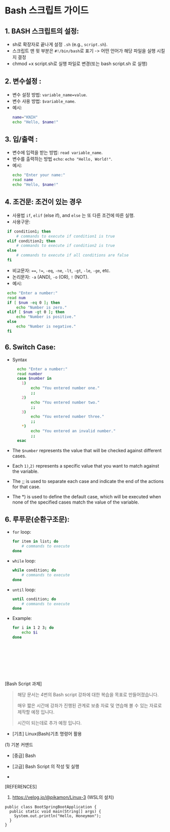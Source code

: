 # Bash 스크립트 가이드

## 1. BASH 스크립트의 설정:
- sh로 확장자로 끝나게 설정  `.sh`  (e.g., `script.sh`).
- 스크립트 맨 윗 부분은 `#!/bin/bash`로 표기 -> 어떤 언어가 해당 파일을 실행 시킬지 결정
- chmod +x script.sh로 실행 파일로 변경(또는 bash script.sh 로 실행)

## 2. 변수설정 : 
- 변수 설정 방법: `variable_name=value`.
- 변수 사용 방법: `$variable_name`.
- 예시:
  ```bash
  name="KNIH"
  echo "Hello, $name!"
  ```

## 3. 입/출력 :
- 변수에 입력을 받는 방법: `read variable_name`.
- 변수를 출력하는 방법 `echo`: `echo "Hello, World!"`.
- 예시:
  ```bash
  echo "Enter your name:"
  read name
  echo "Hello, $name!"
  ```

## 4. 조건문: 조건이 있는 경우
- 사용법 `if`, `elif` (else if), and `else` 는 또 다른 조건에 따른 실행.
- 사용구문:
 ```bash
  if condition1; then
      # commands to execute if condition1 is true
  elif condition2; then
      # commands to execute if condition2 is true
  else
      # commands to execute if all conditions are false
  fi
  ```
- 비교문자: `==`, `!=`, `-eq`, `-ne`, `-lt`, `-gt`, `-le`, `-ge`, etc.
- 논리문자: `-a` (AND), `-o` (OR), `!` (NOT).
- 예시:
 ```bash
  echo "Enter a number:"
  read num
  if [ $num -eq 0 ]; then
      echo "Number is zero."
  elif [ $num -gt 0 ]; then
      echo "Number is positive."
  else
      echo "Number is negative."
  fi
  ```

## 6. Switch Case:

- Syntax
  ```bash
    echo "Enter a number:"
    read number
    case $number in
      1)
          echo "You entered number one."
          ;;
      2)
          echo "You entered number two."
          ;;
      3)
          echo "You entered number three."
          ;;
      *)
          echo "You entered an invalid number."
          ;;
    esac
  ```
  
 - The `$number` represents the value that will be checked against different cases.
 - Each `1)`,`2)` represents a specific value that you want to match against the variable.
 - The ;; is used to separate each case and indicate the end of the actions for that case.
 - The *) is used to define the default case, which will be executed when none of the specified cases match the value of the variable.


## 6. 루푸문(순환구조문):
- `for` loop:
  ```bash
  for item in list; do
      # commands to execute
  done
  ```
- `while` loop:
  ```bash
  while condition; do
      # commands to execute
  done
  ```
- `until` loop:
  ```bash
  until condition; do
      # commands to execute
  done
  ```
- Example:
  ```bash
  for i in 1 2 3; do
      echo $i
  done










[Bash Script 과제]
> 해당 문서는 4번의 Bash script 강좌에 대한 복습을 목표로 만들어졌습니다.
> 
> 매우 짧은 시간에 강좌가 진행된 관계로 보충 자료 및 연습해 볼 수 있는 자료로 제작할 예정 입니다.
>
> 시간이 되는데로 추가 예정 입니다. 

- [기초] Linux(Bash)기초 명령어 활용

(1) 기본 커맨드






- [중급] Bash 





- [고급] Bash Script 의 작성 및 실행







-






[REFERENCES]
1. https://velog.io/@pikamon/Linux-3 (WSL의 설치)

```
public class BootSpringBootApplication {
  public static void main(String[] args) {
    System.out.println("Hello, Honeymon");
  }
}
```
